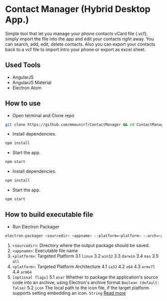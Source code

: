 # Contact Manager (Hybrid Desktop App.)

Simple tool that let you manage your phone contacts vCard file (.vcf), simply import the file into the app and edit your contacts right away. You can search, add, edit, delete contacts. Also you can export your contacts back to a vcf file to import intro your phone or export as excel sheet.

## Used Tools
- AngularJS
- AngularJS Material
- Electron Atom

## How to use
- Open terminal and Clone repo
```sh
git clone https://github.com/mmounirf/ContactManager && cd ContactManager
```
- Install dependencies.
```sh
npm install
```
- Start the app.
```sh
npm start
```
- Install dependencies.
```sh
npm install
```
- Start the app.
```sh
npm start
```
## How to build executable file
- Run Electron Packager 
```sh
electron-packager <sourcedir> <appname> --platform=<platform> --arch=<arch> [optional flags...]
```
 1. `<sourcedir>`: Directory where the output package should be saved.
 2. `<appname>`: Executable file name
 3. `<platform>`: Targeted Platform
    3.1  `linux`
    3.2 `win32`
    3.3 `darwin`
    3.4 `mas`
    3.5 `all`
 4. `<platform>`: Targeted Platform Architecture
    4.1 `ia32`
    4.2 `x64`
    4.3 `armv7l`
    4.4 `arm64`
5.   `[optional flags]`
    5.1 `asar` Whether to package the application's source code into an archive, using Electron's archive format `Boolean (default: false)`
    5.2 `icon` The local path to the icon file, if the target platform supports setting embedding an icon. `String`
[Read more](https://github.com/electron-userland/electron-packager/blob/master/docs/api.md)
